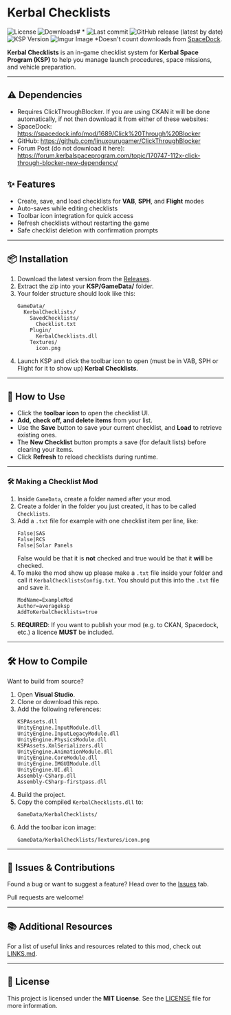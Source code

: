 # Kerbal Checklists
![License](https://img.shields.io/badge/License-MIT-green.svg)
![Downloads](https://img.shields.io/github/downloads/averageksp/KerbalChecklists/total.svg)# *
![Last commit](https://img.shields.io/github/last-commit/averageksp/KerbalChecklists/main.svg)
![GitHub release (latest by date)](https://img.shields.io/github/v/release/averageksp/KerbalChecklists)
![KSP Version](https://img.shields.io/badge/KSP-1.12.x-blue.svg)
![Imgur Image](https://imgur.com/l7WQ51u.png)
*Doesn't count downloads from [SpaceDock](https://spacedock.info/mod/3588/KerbalChecklists).

**Kerbal Checklists** is an in-game checklist system for **Kerbal Space Program (KSP)** to help you manage launch procedures, space missions, and vehicle preparation.

---

## ⚠️ Dependencies
- Requires ClickThroughBlocker.
  If you are using CKAN it will be done automatically, if not then download it from either of these websites:
- SpaceDock: https://spacedock.info/mod/1689/Click%20Through%20Blocker
- GitHub: https://github.com/linuxgurugamer/ClickThroughBlocker
- Forum Post (do not download it here): https://forum.kerbalspaceprogram.com/topic/170747-112x-click-through-blocker-new-dependency/

## ✨ Features

- Create, save, and load checklists for **VAB**, **SPH**, and **Flight** modes
- Auto-saves while editing checklists
- Toolbar icon integration for quick access
- Refresh checklists without restarting the game
- Safe checklist deletion with confirmation prompts

---

## 📦 Installation

1. Download the latest version from the [Releases](https://github.com/averageksp/KerbalChecklists/releases).
2. Extract the zip into your **KSP/GameData/** folder.
3. Your folder structure should look like this:
   ```
   GameData/
     KerbalChecklists/
       SavedChecklists/
         Checklist.txt
       Plugin/
         KerbalChecklists.dll
       Textures/
         icon.png
   ```
4. Launch KSP and click the toolbar icon to open (must be in VAB, SPH or Flight for it to show up) **Kerbal Checklists**.

---

## 🚀 How to Use

- Click the **toolbar icon** to open the checklist UI.
- **Add, check off, and delete items** from your list.
- Use the **Save** button to save your current checklist, and **Load** to retrieve existing ones.
- The **New Checklist** button prompts a save (for default lists) before clearing your items.
- Click **Refresh** to reload checklists during runtime.

---

### 🛠️ Making a Checklist Mod

1. Inside `GameData`, create a folder named after your mod.
2. Create a folder in the folder you just created, it has to be called `Checklists`.
3. Add a `.txt` file for example with one checklist item per line, like:
   ```
   False|SAS
   False|RCS
   False|Solar Panels
   ```
   False would be that it is **not** checked and true would be that it **will** be checked.
4. To make the mod show up please make a `.txt` file inside your folder and call it `KerbalChecklistsConfig.txt`.
   You should put this into the `.txt` file and save it.
   ```
   ModName=ExampleMod
   Author=averageksp
   AddToKerbalChecklists=true
   ```
5. **REQUIRED**: If you want to publish your mod (e.g. to CKAN, Spacedock, etc.) a licence **MUST** be included.
---

## 🛠️ How to Compile

Want to build from source?

1. Open **Visual Studio**.
2. Clone or download this repo.
3. Add the following references:
   ```
   KSPAssets.dll
   UnityEngine.InputModule.dll
   UnityEngine.InputLegacyModule.dll
   UnityEngine.PhysicsModule.dll
   KSPAssets.XmlSerializers.dll
   UnityEngine.AnimationModule.dll
   UnityEngine.CoreModule.dll
   UnityEngine.IMGUIModule.dll
   UnityEngine.UI.dll
   Assembly-CSharp.dll
   Assembly-CSharp-firstpass.dll
   ```
4. Build the project.
5. Copy the compiled `KerbalChecklists.dll` to:
   ```
   GameData/KerbalChecklists/
   ```
6. Add the toolbar icon image:
   ```
   GameData/KerbalChecklists/Textures/icon.png
   ```

---

## 🐞 Issues & Contributions

Found a bug or want to suggest a feature? Head over to the [Issues](https://github.com/averageksp/KerbalChecklists/issues) tab.

Pull requests are welcome!

---

## 📚 Additional Resources

For a list of useful links and resources related to this mod, check out [LINKS.md](./LINKS.md).

---

## 📄 License

This project is licensed under the **MIT License**. See the [LICENSE](https://github.com/averageksp/KerbalChecklists/blob/main/LICENSE) file for more information.

